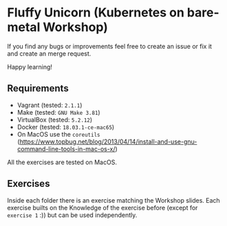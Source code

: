 # Fluffy Unicorn (Kubernetes on bare-metal Workshop)

If you find any bugs or improvements feel free to create an issue or fix it and create an merge request.

Happy learning!

## Requirements

- Vagrant (tested: `2.1.1`)
- Make (tested: `GNU Make 3.81`)
- VirtualBox (tested: `5.2.12`)
- Docker (tested: `18.03.1-ce-mac65`)
- On MacOS use the `coreutils` (<https://www.topbug.net/blog/2013/04/14/install-and-use-gnu-command-line-tools-in-mac-os-x/>)

All the exercises are tested on MacOS.

## Exercises

Inside each folder there is an exercise matching the Workshop slides. Each exercise builts on the Knowledge of the exercise before (except for `exercise 1` :)) but can be used independently.
